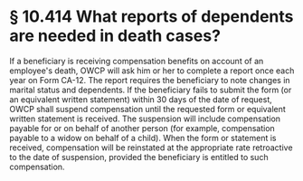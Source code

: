 # § 10.414   What reports of dependents are needed in death cases?

If a beneficiary is receiving compensation benefits on account of an employee's death, OWCP will ask him or her to complete a report once each year on Form CA-12. The report requires the beneficiary to note changes in marital status and dependents. If the beneficiary fails to submit the form (or an equivalent written statement) within 30 days of the date of request, OWCP shall suspend compensation until the requested form or equivalent written statement is received. The suspension will include compensation payable for or on behalf of another person (for example, compensation payable to a widow on behalf of a child). When the form or statement is received, compensation will be reinstated at the appropriate rate retroactive to the date of suspension, provided the beneficiary is entitled to such compensation.




